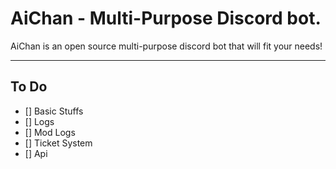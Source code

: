 # AiChan - Multi-Purpose Discord bot. 

AiChan is an open source multi-purpose discord bot that will fit your needs!

---
## To Do
- [] Basic Stuffs
- [] Logs
- [] Mod Logs
- [] Ticket System
- [] Api
